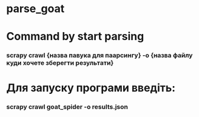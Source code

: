 # parse_goat
# Command by start parsing 
### scrapy crawl {назва павука для паарсингу} -o {назва файлу куди хочете зберегти результати}
# Для запуску програми введіть:
### scrapy crawl goat_spider -o results.json


